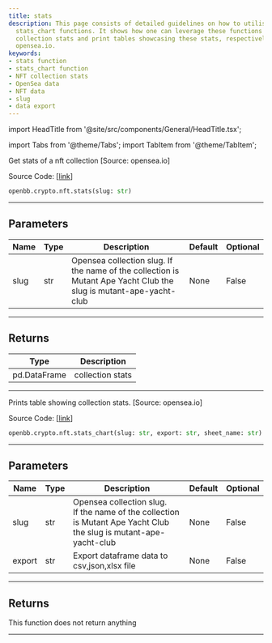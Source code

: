 ```yaml
---
title: stats
description: This page consists of detailed guidelines on how to utilise stats and
  stats_chart functions. It shows how one can leverage these functions to get NFT
  collection stats and print tables showcasing these stats, respectively sourced from
  opensea.io.
keywords:
- stats function
- stats_chart function
- NFT collection stats
- OpenSea data
- NFT data
- slug
- data export
---
```


import HeadTitle from '@site/src/components/General/HeadTitle.tsx';

<HeadTitle title="crypto.nft.stats - Reference | OpenBB SDK Docs" />

import Tabs from '@theme/Tabs';
import TabItem from '@theme/TabItem';

<Tabs>
<TabItem value="model" label="Model" default>

Get stats of a nft collection [Source: opensea.io]

Source Code: [[link](https://github.com/OpenBB-finance/OpenBBTerminal/tree/main/openbb_terminal/cryptocurrency/nft/opensea_model.py#L17)]

```python wordwrap
openbb.crypto.nft.stats(slug: str)
```

---

## Parameters

| Name | Type | Description | Default | Optional |
| ---- | ---- | ----------- | ------- | -------- |
| slug | str | Opensea collection slug. If the name of the collection is Mutant Ape Yacht Club the slug is mutant-ape-yacht-club | None | False |


---

## Returns

| Type | Description |
| ---- | ----------- |
| pd.DataFrame | collection stats |
---



</TabItem>
<TabItem value="view" label="Chart">

Prints table showing collection stats. [Source: opensea.io]

Source Code: [[link](https://github.com/OpenBB-finance/OpenBBTerminal/tree/main/openbb_terminal/cryptocurrency/nft/opensea_view.py#L15)]

```python wordwrap
openbb.crypto.nft.stats_chart(slug: str, export: str, sheet_name: str)
```

---

## Parameters

| Name | Type | Description | Default | Optional |
| ---- | ---- | ----------- | ------- | -------- |
| slug | str | Opensea collection slug.<br/>If the name of the collection is Mutant Ape Yacht Club the slug is mutant-ape-yacht-club | None | False |
| export | str | Export dataframe data to csv,json,xlsx file | None | False |


---

## Returns

This function does not return anything

---



</TabItem>
</Tabs>